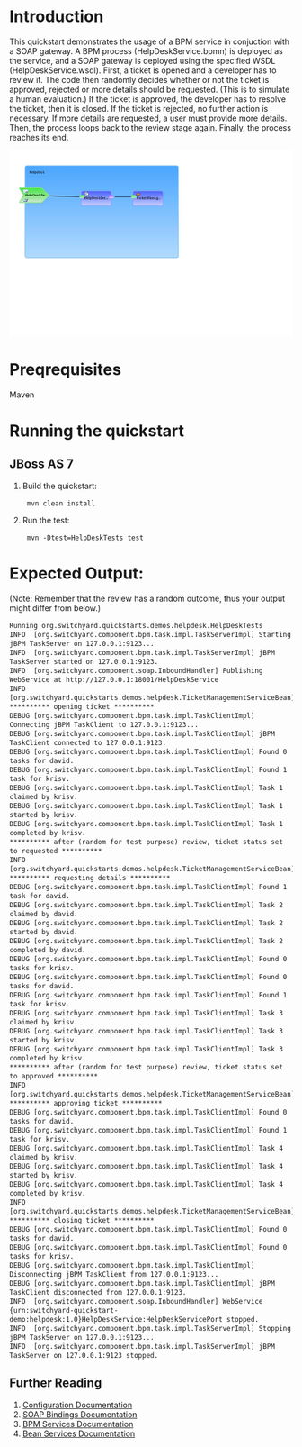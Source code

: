 Introduction
============
This quickstart demonstrates the usage of a BPM service in conjuction with a SOAP gateway.
A BPM process (HelpDeskService.bpmn) is deployed as the service, and a SOAP gateway is deployed using the specified WSDL (HelpDeskService.wsdl).
First, a ticket is opened and a developer has to review it.
The code then randomly decides whether or not the ticket is approved, rejected or more details should be requested.  (This is to simulate a human evaluation.)
If the ticket is approved, the developer has to resolve the ticket, then it is closed.
If the ticket is rejected, no further action is necessary.
If more details are requested, a user must provide more details. Then, the process loops back to the review stage again.
Finally, the process reaches its end.

![Helpdesk Quickstart](https://github.com/jboss-switchyard/quickstarts/raw/master/demos/helpdesk/helpdesk.jpg)


Preqrequisites 
==============
Maven

Running the quickstart
======================

JBoss AS 7
----------
1. Build the quickstart:

        mvn clean install

2. Run the test:

        mvn -Dtest=HelpDeskTests test

Expected Output:
================
(Note: Remember that the review has a random outcome, thus your output might differ from below.)
```
Running org.switchyard.quickstarts.demos.helpdesk.HelpDeskTests
INFO  [org.switchyard.component.bpm.task.impl.TaskServerImpl] Starting jBPM TaskServer on 127.0.0.1:9123...
INFO  [org.switchyard.component.bpm.task.impl.TaskServerImpl] jBPM TaskServer started on 127.0.0.1:9123.
INFO  [org.switchyard.component.soap.InboundHandler] Publishing WebService at http://127.0.0.1:18001/HelpDeskService
INFO  [org.switchyard.quickstarts.demos.helpdesk.TicketManagementServiceBean] ********** opening ticket **********
DEBUG [org.switchyard.component.bpm.task.impl.TaskClientImpl] Connecting jBPM TaskClient to 127.0.0.1:9123...
DEBUG [org.switchyard.component.bpm.task.impl.TaskClientImpl] jBPM TaskClient connected to 127.0.0.1:9123.
DEBUG [org.switchyard.component.bpm.task.impl.TaskClientImpl] Found 0 tasks for david.
DEBUG [org.switchyard.component.bpm.task.impl.TaskClientImpl] Found 1 task for krisv.
DEBUG [org.switchyard.component.bpm.task.impl.TaskClientImpl] Task 1 claimed by krisv.
DEBUG [org.switchyard.component.bpm.task.impl.TaskClientImpl] Task 1 started by krisv.
DEBUG [org.switchyard.component.bpm.task.impl.TaskClientImpl] Task 1 completed by krisv.
********** after (random for test purpose) review, ticket status set to requested **********
INFO  [org.switchyard.quickstarts.demos.helpdesk.TicketManagementServiceBean] ********** requesting details **********
DEBUG [org.switchyard.component.bpm.task.impl.TaskClientImpl] Found 1 task for david.
DEBUG [org.switchyard.component.bpm.task.impl.TaskClientImpl] Task 2 claimed by david.
DEBUG [org.switchyard.component.bpm.task.impl.TaskClientImpl] Task 2 started by david.
DEBUG [org.switchyard.component.bpm.task.impl.TaskClientImpl] Task 2 completed by david.
DEBUG [org.switchyard.component.bpm.task.impl.TaskClientImpl] Found 0 tasks for krisv.
DEBUG [org.switchyard.component.bpm.task.impl.TaskClientImpl] Found 0 tasks for david.
DEBUG [org.switchyard.component.bpm.task.impl.TaskClientImpl] Found 1 task for krisv.
DEBUG [org.switchyard.component.bpm.task.impl.TaskClientImpl] Task 3 claimed by krisv.
DEBUG [org.switchyard.component.bpm.task.impl.TaskClientImpl] Task 3 started by krisv.
DEBUG [org.switchyard.component.bpm.task.impl.TaskClientImpl] Task 3 completed by krisv.
********** after (random for test purpose) review, ticket status set to approved **********
INFO  [org.switchyard.quickstarts.demos.helpdesk.TicketManagementServiceBean] ********** approving ticket **********
DEBUG [org.switchyard.component.bpm.task.impl.TaskClientImpl] Found 0 tasks for david.
DEBUG [org.switchyard.component.bpm.task.impl.TaskClientImpl] Found 1 task for krisv.
DEBUG [org.switchyard.component.bpm.task.impl.TaskClientImpl] Task 4 claimed by krisv.
DEBUG [org.switchyard.component.bpm.task.impl.TaskClientImpl] Task 4 started by krisv.
DEBUG [org.switchyard.component.bpm.task.impl.TaskClientImpl] Task 4 completed by krisv.
INFO  [org.switchyard.quickstarts.demos.helpdesk.TicketManagementServiceBean] ********** closing ticket **********
DEBUG [org.switchyard.component.bpm.task.impl.TaskClientImpl] Found 0 tasks for david.
DEBUG [org.switchyard.component.bpm.task.impl.TaskClientImpl] Found 0 tasks for krisv.
DEBUG [org.switchyard.component.bpm.task.impl.TaskClientImpl] Disconnecting jBPM TaskClient from 127.0.0.1:9123...
DEBUG [org.switchyard.component.bpm.task.impl.TaskClientImpl] jBPM TaskClient disconnected from 127.0.0.1:9123.
INFO  [org.switchyard.component.soap.InboundHandler] WebService {urn:switchyard-quickstart-demo:helpdesk:1.0}HelpDeskService:HelpDeskServicePort stopped.
INFO  [org.switchyard.component.bpm.task.impl.TaskServerImpl] Stopping jBPM TaskServer on 127.0.0.1:9123...
INFO  [org.switchyard.component.bpm.task.impl.TaskServerImpl] jBPM TaskServer on 127.0.0.1:9123 stopped.
```

## Further Reading

1. [Configuration Documentation](https://docs.jboss.org/author/display/SWITCHYARD/Configuration)
2. [SOAP Bindings Documentation](https://docs.jboss.org/author/display/SWITCHYARD/SOAP+Bindings)
3. [BPM Services Documentation](https://docs.jboss.org/author/display/SWITCHYARD/BPM+Services)
4. [Bean Services Documentation](https://docs.jboss.org/author/display/SWITCHYARD/Bean+Services)
